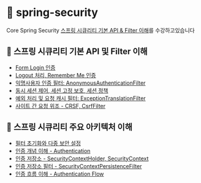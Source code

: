 # 🌱 spring-security
Core Spring Security
[스프링 시큐리티 기본 API & Filter 이해](https://www.inflearn.com/course/%EC%BD%94%EC%96%B4-%EC%8A%A4%ED%94%84%EB%A7%81-%EC%8B%9C%ED%81%90%EB%A6%AC%ED%8B%B0/dashboard)를 수강하고있습니다

## 🧷 스프링 시큐리티 기본 API 및 Filter 이해
- [Form Login 인증](https://github.com/hye0e/spring-security/blob/main/%EC%A0%95%EB%A6%AC/%EC%9D%B8%EC%A6%9DAPI-Login.md)
- [Logout 처리, Remember Me 인증](https://github.com/hye0e/spring-security/blob/main/%EC%A0%95%EB%A6%AC/%EC%9D%B8%EC%A6%9DAPI-Logout%2BRememberMe.md)
- [익명사용자 인증 필터: AnonymousAuthenticationFilter](https://github.com/hye0e/spring-security/blob/main/%EC%A0%95%EB%A6%AC/%EC%9D%B8%EC%A6%9DAPI-AnonymousAuthenticationFilter.md)
- [동시 세션 제어, 세션 고정 보호, 세션 정책](https://github.com/hye0e/spring-security/blob/main/%EC%A0%95%EB%A6%AC/%EC%9D%B8%EC%A6%9DAPI-%EB%8F%99%EC%8B%9C%EC%84%B8%EC%85%98%EC%A0%9C%EC%96%B4%2C%EC%84%B8%EC%85%98%EA%B3%A0%EC%A0%95%EB%B3%B4%ED%98%B8%2C%EC%84%B8%EC%85%98%EC%A0%95%EC%B1%85.md)
- [예외 처리 및 요청 캐시 필터: ExceptionTranslationFilter](https://github.com/hye0e/spring-security/blob/main/%EC%A0%95%EB%A6%AC/%EC%9D%B8%EC%A6%9DAPI-ExceptionTranslationFilter.md)
- [사이트 간 요청 위조 - CRSF, CsrfFilter](https://github.com/hye0e/spring-security/blob/main/%EC%A0%95%EB%A6%AC/FormAPI-CSRF.md)

## 🧷 스프링 시큐리티 주요 아키텍처 이해
- [필터 초기화와 다중 보안 설정](https://github.com/hye0e/spring-security/blob/main/%EC%A0%95%EB%A6%AC/%ED%95%84%ED%84%B0%EC%B4%88%EA%B8%B0%ED%99%94%EC%99%80%20%EB%8B%A4%EC%A4%91%20%EC%84%A4%EC%A0%95%20%ED%81%B4%EB%9E%98%EC%8A%A4.md)
- [인증 개념 이해 - Authentication](https://github.com/hye0e/spring-security/blob/main/%EC%A0%95%EB%A6%AC/%EC%9D%B8%EC%A6%9D%20%EA%B0%9C%EB%85%90%20%EC%9D%B4%ED%95%B4%20-%20Authentication.md)
- [인증 저장소 - SecurityContextHolder, SecurityContext](https://github.com/hye0e/spring-security/blob/main/%EC%A0%95%EB%A6%AC/%EC%9D%B8%EC%A6%9D%20%EC%A0%80%EC%9E%A5%EC%86%8C%20-%20SecurityContextHolder,%20SecurityContext.md)
- [인증 저장소 필터 - SecurityContextPersistenceFilter](https://github.com/hye0e/spring-security/blob/main/%EC%A0%95%EB%A6%AC/SecurityContextPersistenceFilter.md)
- [인증 흐름 이해 - Authentication Flow](https://github.com/hye0e/spring-security/blob/main/%EC%A0%95%EB%A6%AC/%EC%9D%B8%EC%A6%9D%20%ED%9D%90%EB%A6%84%20%EC%9D%B4%ED%95%B4%20-%20Authentication%20Flow.md)
